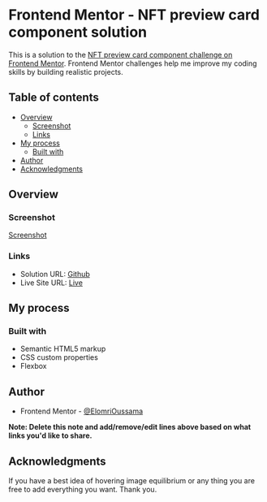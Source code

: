 # Frontend Mentor - NFT preview card component solution

This is a solution to the [NFT preview card component challenge on Frontend Mentor](https://www.frontendmentor.io/challenges/nft-preview-card-component-SbdUL_w0U). Frontend Mentor challenges help me improve my coding skills by building realistic projects. 

## Table of contents

- [Overview](#overview)
  - [Screenshot](#screenshot)
  - [Links](#links)
- [My process](#my-process)
  - [Built with](#built-with)
- [Author](#author)
- [Acknowledgments](#acknowledgments)

## Overview
### Screenshot

[Screenshot](images/screenshot.jpg)

### Links

- Solution URL: [Github](https://github.com/oussamaelomri/nftproject.github.io)
- Live Site URL: [Live](https://your-live-site-url.com)

## My process

### Built with

- Semantic HTML5 markup
- CSS custom properties
- Flexbox


## Author

- Frontend Mentor - [@ElomriOussama](https://www.frontendmentor.io/profile/oussamaelomri)

**Note: Delete this note and add/remove/edit lines above based on what links you'd like to share.**

## Acknowledgments

If you have a best idea of hovering image equilibrium or any thing you are free to add everything you want. 
Thank you.

